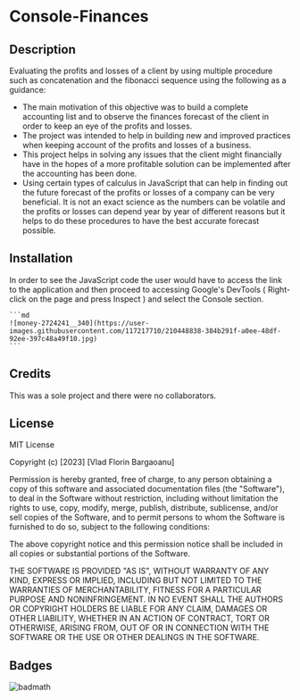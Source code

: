 # Console-Finances

## Description

Evaluating the profits and losses of a client by using multiple procedure such as concatenation and the fibonacci sequence using the following as a guidance:

- The main motivation of this objective was to build a complete accounting list and to observe the finances forecast of the client in order to keep an eye of the profits and losses.
- The project was intended to help in building new and improved practices when keeping account of the profits and losses of a business.
- This project helps in solving any issues that the client might financially have in the hopes of a more profitable solution can be implemented after the accounting has been done.
- Using certain types of calculus in JavaScript that can help in finding out the future forecast of the profits or losses of a company can be very beneficial. It is not an exact science as the numbers can be volatile and the profits or losses can depend year by year of different reasons but it helps to do these procedures to have the best accurate forecast possible.



## Installation

In order to see the JavaScript code the user would have to access the link to the application and then proceed to accessing Google's DevTools ( Right-click on the page and press Inspect ) and select the Console section.


    ```md
    ![money-2724241__340](https://user-images.githubusercontent.com/117217710/210448838-384b291f-a0ee-48df-92ee-397c48a49f10.jpg)
    ```

## Credits

This was a sole project and there were no collaborators. 

## License

MIT License

Copyright (c) [2023] [Vlad Florin Bargaoanu]

Permission is hereby granted, free of charge, to any person obtaining a copy
of this software and associated documentation files (the "Software"), to deal
in the Software without restriction, including without limitation the rights
to use, copy, modify, merge, publish, distribute, sublicense, and/or sell
copies of the Software, and to permit persons to whom the Software is
furnished to do so, subject to the following conditions:

The above copyright notice and this permission notice shall be included in all
copies or substantial portions of the Software.

THE SOFTWARE IS PROVIDED "AS IS", WITHOUT WARRANTY OF ANY KIND, EXPRESS OR
IMPLIED, INCLUDING BUT NOT LIMITED TO THE WARRANTIES OF MERCHANTABILITY,
FITNESS FOR A PARTICULAR PURPOSE AND NONINFRINGEMENT. IN NO EVENT SHALL THE
AUTHORS OR COPYRIGHT HOLDERS BE LIABLE FOR ANY CLAIM, DAMAGES OR OTHER
LIABILITY, WHETHER IN AN ACTION OF CONTRACT, TORT OR OTHERWISE, ARISING FROM,
OUT OF OR IN CONNECTION WITH THE SOFTWARE OR THE USE OR OTHER DEALINGS IN THE
SOFTWARE.


## Badges

![badmath](https://img.shields.io/github/languages/top/lernantino/badmath)



